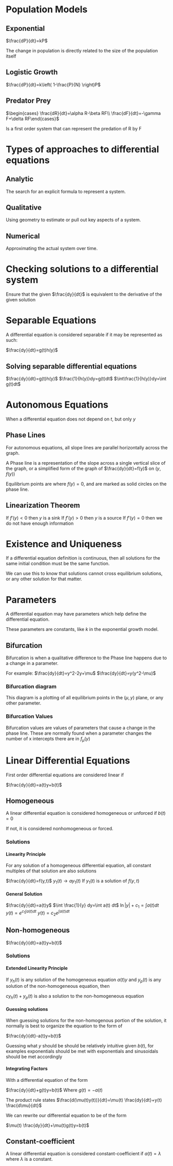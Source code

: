 # Population Models

## Exponential

$\frac{dP}{dt}=kP$

The change in population is directly related to the size of the population itself

## Logistic Growth

$\frac{dP}{dt}=k\left( 1-\frac{P}{N} \right)P$

## Predator Prey

$\begin{cases} \frac{dR}{dt}=\alpha R-\beta RF\\ \frac{dF}{dt}=-\gamma F+\delta RF\end{cases}$

Is a first order system that can represent the predation of R by F

# Types of approaches to differential equations

## Analytic

The search for an explicit formula to represent a system.

## Qualitative

Using geometry to estimate or pull out key aspects of a system.

## Numerical

Approximating the actual system over time.

# Checking solutions to a differential system

Ensure that the given $\frac{dy}{dt}$ is equivalent to the derivative of the given solution

# Separable Equations

A differential equation is considered separable if it may be represented as such:

$\frac{dy}{dt}=g(t)h(y)$

## Solving separable differential equations

$\frac{dy}{dt}=g(t)h(y)$
$\frac{1}{h(y)}dy=g(t)dt$
$\int\frac{1}{h(y)}dy=\int g(t)dt$

# Autonomous Equations

When a differential equation does not depend on $t$, but only $y$

## Phase Lines

For autonomous equations, all slope lines are parallel horizontally across the graph.

A Phase line is a representation of the slope across a single vertical slice of the graph, or a simplified form of the graph of $\frac{dy}{dt}=f(y)$ on $(y,f(y))$

Equilibrium points are where $f(y)=0$, and are marked as solid circles on the phase line.

## Linearization Theorem

If $f'(y)<0$ then $y$ is a sink
If $f'(y)>0$ then $y$ is a source
If $f'(y)=0$ then we do not have enough information

# Existence and Uniqueness

If a differential equation definition is continuous, then all solutions for the same initial condition must be the same function.

We can use this to know that solutions cannot cross equilibrium solutions, or any other solution for that matter.

# Parameters

A differential equation may have parameters which help define the differential equation.

These parameters are constants, like $k$ in the exponential growth model.

## Bifurcation

Bifurcation is when a qualitative difference to the Phase line happens due to a change in a parameter.

For example:
$\frac{dy}{dt}=y^2-2y+\mu$
$\frac{dy}{dt}=y(y^2-\mu)$

### Bifurcation diagram

This diagram is a plotting of all equilibrium points in the $(\mu, y)$ plane, or any other parameter.

### Bifurcation Values

Bifurcation values are values of parameters that cause a change in the phase line. These are normally found when a parameter changes the number of x intercepts there are in $f_\mu(y)$

# Linear Differential Equations

First order differential equations are considered linear if 

$\frac{dy}{dt}=a(t)y+b(t)$

## Homogeneous

A linear differential equation is considered homogeneous or unforced if $b(t)=0$

If not, it is considered nonhomogeneous or forced.

### Solutions

#### Linearity Principle

For any solution of a homogeneous differential equation, all constant multiples of that solution are also solutions

$\frac{dy}{dt}=f(y,t)$
$y_1(t)\to ay_1(t)$
If $y_1(t)$ is a solution of $f(y,t)$

#### General Solution

$\frac{dy}{dt}=a(t)y$
$\int \frac{1}{y} dy=\int a(t) dt$
$\ln|y|+c_1=\int a(t) dt$
$y(t)=e^{c_1\int a(t) dt}$
$y(t)=c_2e^{\int a(t) dt}$

## Non-homogeneous

$\frac{dy}{dt}=a(t)y+b(t)$

### Solutions

#### Extended Linearity Principle

If $y_h(t)$ is any solution of the homogeneous equation $a(t)y$ and $y_p(t)$ is any solution of the non-homogeneous equation, then

$cy_h(t)+y_p(t)$ is also a solution to the non-homogeneous equation

#### Guessing solutions

When guessing solutions for the non-homogenous portion of the solution, it normally is best to organize the equation to the form of

$\frac{dy}{dt}-a(t)y=b(t)$

Guessing what $y$ should be should be relatively intuitive given $b(t)$, for examples exponentials should be met with exponentials and sinusoidals should be met accordingly

#### Integrating Factors

With a differential equation of the form

$\frac{dy}{dt}+g(t)y=b(t)$
Where $g(t)=-a(t)$

The product rule states
$\frac{d(\mu(t)y(t))}{dt}=\mu(t) \frac{dy}{dt}+y(t) \frac{d\mu}{dt}$

We can rewrite our differential equation to be of the form

$\mu(t) \frac{dy}{dt}+\mu(t)g(t)y=b(t)$

## Constant-coefficient

A linear differential equation is considered constant-coefficient if $a(t)=\lambda$ where $\lambda$ is a constant.



